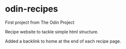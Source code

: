 # odin-recipes

First project from The Odin Project

Recipe website to tackle simple html structure.

Added a backlink to home at the end of each recipe page.
